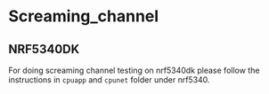 # Screaming_channel
## NRF5340DK
For doing screaming channel testing on nrf5340dk please follow the instructions in ``cpuapp`` and ``cpunet`` folder under nrf5340.
